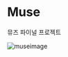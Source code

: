# Muse
뮤즈 파이널 프로젝트

![museimage](https://github.com/user-attachments/assets/328bc2ae-3455-429e-b236-ad1995c2c29f)
